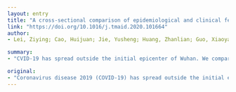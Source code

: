 ```yaml
---
layout: entry
title: "A cross-sectional comparison of epidemiological and clinical features of patients with coronavirus disease (COVID-19) in Wuhan and outside Wuhan, China"
link: "https://doi.org/10.1016/j.tmaid.2020.101664"
author:
- Lei, Ziying; Cao, Huijuan; Jie, Yusheng; Huang, Zhanlian; Guo, Xiaoyan; Chen, Junfeng; Peng, Liang; Cao, Hong; Dai, Xiaoling; Liu, Jing; Li, Xuejun; Zhu, Jianyun; Xu, Wenxiong; Chen, Dabiao; Gao, Zhiliang; He, Jianrong; Lin, Bingliang

summary:
- "CVID-19 has spread outside the initial epicenter of Wuhan. We compared cases in Guangzhou and Wuhan to illustrate potential changes in pathogenicity and epidemiological characteristics as the epidemic has progressed. The Wuhan patients were younger and had better prognosis than the patients. Diarrhea and vomiting were more common among patients and SARS-CoV-2 RNA was found in feces."

original:
- "Coronavirus disease 2019 (COVID-19) has spread outside the initial epicenter of Wuhan. We compared cases in Guangzhou and Wuhan to illustrate potential changes in pathogenicity and epidemiological characteristics as the epidemic has progressed. METHODS: We studied 20 patients admitted to the Third Affiliated Hospital of Sun Yat-Sen University in Guangzhou, China from January 22 to February 12, 2020. Data were extracted from medical records. These cases were compared with the 99 cases, previously published in Lancet, from Wuhan Jinyintan Hospital from January 1 to January 20, 2020. RESULTS: Guangzhou patients were younger and had better prognosis than Wuhan patients. The Wuhan patients were more likely to be admitted to the ICU (23% vs 5%) and had a higher mortality rate (11% vs 0%). Cases in Guangzhou tended to be more clustered. Diarrhea and vomiting were more common among Guangzhou patients and SARS-CoV-2 RNA was found in feces. Fecal SARA-CoV-2 RNA remained positive when nasopharyngeal swabs turned negative in some patients. CONCLUSIONS: This study indicates possible diminishing virulence of the virus in the process of transmission. Yet persistent positive RNA in feces after negative nasopharyngeal swabs suggests a possible prolonged transmission period that challenges current quarantine practices."
---
```


